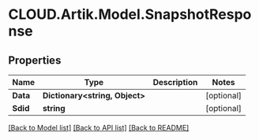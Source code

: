 # CLOUD.Artik.Model.SnapshotResponse
## Properties

Name | Type | Description | Notes
------------ | ------------- | ------------- | -------------
**Data** | **Dictionary&lt;string, Object&gt;** |  | [optional] 
**Sdid** | **string** |  | [optional] 

[[Back to Model list]](../README.md#documentation-for-models) [[Back to API list]](../README.md#documentation-for-api-endpoints) [[Back to README]](../README.md)

